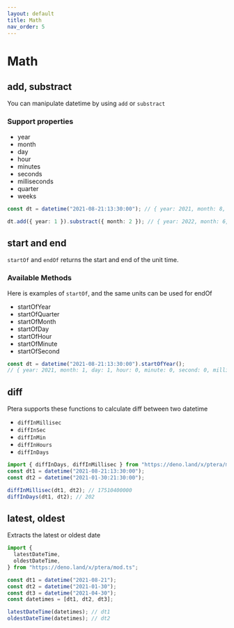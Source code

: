 ```yaml
---
layout: default
title: Math
nav_order: 5
---
```


# Math

## add, substract

You can manipulate datetime by using `add` or `substract`

### Support properties

- year
- month
- day
- hour
- minutes
- seconds
- milliseconds
- quarter
- weeks

```typescript
const dt = datetime("2021-08-21:13:30:00"); // { year: 2021, month: 8, day: 21, hour: 13, minute: 30, second: 0, millisecond: 0, }

dt.add({ year: 1 }).substract({ month: 2 }); // { year: 2022, month: 6, day: 21, hour: 13, minute: 30, second: 0, millisecond: 0, }
```

## start and end

`startOf` and `endOf` returns the start and end of the unit time.

### Available Methods

Here is examples of `startOf`, and the same units can be used for endOf

- startOfYear
- startOfQuarter
- startOfMonth
- startOfDay
- startOfHour
- startOfMinute
- startOfSecond

```typescript
const dt = datetime("2021-08-21:13:30:00").startOfYear();
// { year: 2021, month: 1, day: 1, hour: 0, minute: 0, second: 0, millisecond: 0, }
```

## diff

Ptera supports these functions to calculate diff between two datetime

- `diffInMillisec`
- `diffInSec`
- `diffInMin`
- `diffInHours`
- `diffInDays`

```typescript
import { diffInDays, diffInMillisec } from "https://deno.land/x/ptera/mod.ts";
const dt1 = datetime("2021-08-21:13:30:00");
const dt2 = datetime("2021-01-30:21:30:00");

diffInMillisec(dt1, dt2); // 17510400000
diffInDays(dt1, dt2); // 202
```

## latest, oldest

Extracts the latest or oldest date

```typescript
import {
  latestDateTime,
  oldestDateTime,
} from "https://deno.land/x/ptera/mod.ts";

const dt1 = datetime("2021-08-21");
const dt2 = datetime("2021-01-30");
const dt3 = datetime("2021-04-30");
const datetimes = [dt1, dt2, dt3];

latestDateTime(datetimes); // dt1
oldestDateTime(datetimes); // dt2
```
